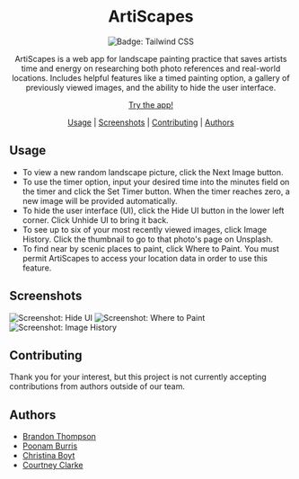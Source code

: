 <div align="center">

# ArtiScapes  
![Badge: Tailwind CSS](https://img.shields.io/badge/tailwindcss-%2338B2AC.svg?style=for-the-badge&logo=tailwind-css&logoColor=white)

ArtiScapes is a web app for landscape painting practice that saves artists time and energy on researching both photo references and real-world locations. Includes helpful features like a timed painting option, a gallery of previously viewed images, and the ability to hide the user interface.

[Try the app!](https://ckboytgt.github.io/ArtiScapes/)

[Usage](#usage) | [Screenshots](#screenshots) | [Contributing](#contributing) | [Authors](#authors)

</div>

## Usage
- To view a new random landscape picture, click the Next Image button.
- To use the timer option, input your desired time into the minutes field on the timer and click the Set Timer button. When the timer reaches zero, a new image will be provided automatically.
- To hide the user interface (UI), click the Hide UI button in the lower left corner. Click Unhide UI to bring it back.
- To see up to six of your most recently viewed images, click Image History. Click the thumbnail to go to that photo's page on Unsplash.
- To find near by scenic places to paint, click Where to Paint. You must permit ArtiScapes to access your location data in order to use this feature.

## Screenshots
<div align="center>

![Screenshot: Starting page](https://user-images.githubusercontent.com/118075006/224527681-40a3aebb-88c4-49ce-8689-945d93cbc3ae.jpg)
![Screenshot: Hide UI](https://user-images.githubusercontent.com/118075006/224526863-22f5e52e-6085-4f40-89e9-6b956080e61e.jpg)
![Screenshot: Where to Paint](https://user-images.githubusercontent.com/118075006/224527120-7b5660bd-2138-45b2-8a02-7363cce74cd9.jpg)
![Screenshot: Image History](https://user-images.githubusercontent.com/118075006/224527324-d3797034-67f3-4947-ae2f-cf4bd664f8d4.jpg)

</div>

## Contributing
Thank you for your interest, but this project is not currently accepting contributions from authors outside of our team.

## Authors
- [Brandon Thompson](https://github.com/BJThompson12)
- [Poonam Burris](https://github.com/PoonamBurris)
- [Christina Boyt](https://github.com/CKBoytGT)
- [Courtney Clarke](https://github.com/nouriyin) 
